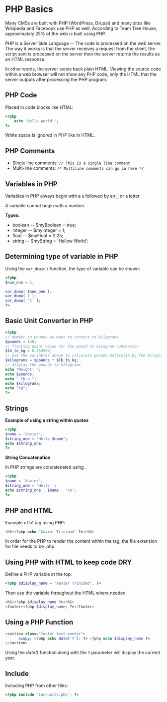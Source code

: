 # PHP Basics

Many CMSs are built with PHP (WordPress, Drupal) and many sites like Wikipedia and Facebook use PHP as well.  According to Team Tree House, approximately 25% of the web is built using PHP.

PHP is a Server Side Language -- The code is processed on the web server.  The way it works is that the server receives a request from the client, the script sent is processed on the server then the server returns the results as an HTML response.

In other words, the server sends back plain HTML.  Viewing the source code within a web browser will not show any PHP code, only the HTML that the server outputs after processing the PHP program.

## PHP Code

Placed in code blocks like HTML:
```php
<?php
    echo 'Hello World!';
?>
```
White space is ignored in PHP like in HTML.

## PHP Comments

* Single line comments: ```// This is a single line comment```
* Multi-line comments: ```/* Multiline comments can go in here */```

## Variables in PHP

Variables in PHP always begin with a ```$``` followed by an ```_``` or a letter.

A variable cannot begin with a number.

**Types:**      
* boolean -- $myBoolean = true;
* integer -- $myInteger = 1;
* float -- $myFloat = 2.25;
* string -- $myString = 'Hellow World';

## Determining type of variable in PHP

Using the ```var_dump()``` function, the type of variable can be shown:
```php
<?php
$num_one = 1;

var_dump( $num_one );
var_dump( 1 );
var_dump( '1' );
?>
```

## Basic Unit Converter in PHP
```php
<?php
// number in pounds we want to convert to kilograms
$pounds = 140;
// floating point value for the pound to kilogram conversion
$lb_to_kg = 0.453592;
// use the variables above to calculate pounds multiplie by the kilogram conversion
$kilograms = $pounds * $lb_to_kg;
// display the pounds to kilograms
echo "Weight: ";
echo $pounds;
echo " lb = ";
echo $kilograms;
echo "kg";
?>
```

## Strings

**Example of using a string within quotes**
```php
<?php
$name = 'Xavier';
$string_one = "Hello $name";
echo $string_one;
?>
```

**String Concatenation**

In PHP strings are concatenated using ```.```
```php
<?php
$name = 'Xavier';
$string_one = 'Hello ';
echo $string_one . $name . "\n";
?>
```

## PHP and HTML

Example of h1 tag using PHP:
```php
<h1><?php echo 'Xavier Trinidad' ?></h1>
```

In order for the PHP to render the content within the tag, the file extension for file needs to be .php

## Using PHP with HTML to keep code DRY

Define a PHP variable at the top:
```php
<?php $display_name = 'Xavier Trinidad'; ?>
```

Then use the variable throughout the HTML where needed
```php
<h1><?php $display_name ?></h1>
<footer><?php $display_name; ?></footer>
```

## Using a PHP Function

```php
<section class="footer text-center">
      &copy; <?php echo date('Y'); ?> <?php echo $display_name ?>
</section>
```

Using the *date()* function along with the ```Y``` parameter will display the current year.

##  Include

Including PHP from other files:
```php
<?php include 'inc/units.php'; ?>
```